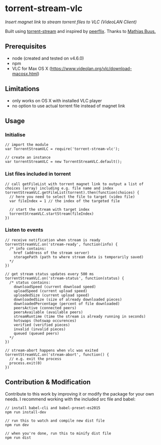# torrent-stream-vlc
<i>Insert magnet link to stream torrent files to VLC (VideoLAN Client)</i>

Built using <a href="https://www.npmjs.com/package/torrent-stream">torrent-stream</a> and inspired by <a href="https://www.npmjs.com/package/peerflix">peerflix</a>. Thanks to <a href="https://github.com/mafintosh">Mathias  Buus.</a>

## Prerequisites
- node (created and tested on v4.6.0)
- npm 
- VLC for Max OS X (https://www.videolan.org/vlc/download-macosx.html)

## Limitations
- only works on OS X with installed VLC player
- no option to use actual torrent file instead of magnet link

## Usage

### Initialise

    // import the module
    var TorrentStreamVLC = require('torrent-stream-vlc');

    // create an instance
    var torrentStreamVLC = new TorrentStreamVLC.default();

### List files included in torrent

    // call getFileList with torrent magnet link to output a list of choices (array) including e.g. file name and index
    torrentStreamVLC.getFileList(torrent).then(function(choices) {
      // here you need to select the file to target (video file)
      var fileIndex = 1 // the index of the targeted file

      // start the stream with target index
      torrentStreamVLC.startStream(fileIndex)
    })

### Listen to events

    // receive notification when stream is ready
    torrentStreamVLC.on('stream-ready', function(info) {
      /* info contains: 
        href (address of the stream server)
        storagePath (path to where stream data is temporarily saved)
      */
    })

    // get stream status updates every 500 ms
    torrentStreamVLC.on('stream-status', function(status) {
      /* status contains: 
        downloadSpeed (current download speed)
        uploadSpeed (current upload speed)
        uploadedSize (current upload speed)
        downloadedSize (size of already downloaded pieces)
        downloadedPercentage (percent of file downloaded)
        peersActive (connected peers)
        peersAvailable (available peers)
        streamRuntime (time the stream is already running in seconds)
        hotswaps (hotswap occurences)
        verified (verified pieces)
        invalid (invalid pieces)
        queued (queued peers)
      */
    })

    // stream-abort happens when vlc was exited
    torrentStreamVLC.on('stream-abort', function() {
      // e.g. exit the process
      process.exit(0)
    })

## Contribution & Modification
Contribute to this work by improving it or modify the package for your own needs. I recommend working with the included src file and babel:

    // install babel-cli and babel-preset-es2015
    npm run install-dev

    // run this to watch and compile new dist file
    npm run dev

    // when you're done, run this to minify dist file
    npm run dist